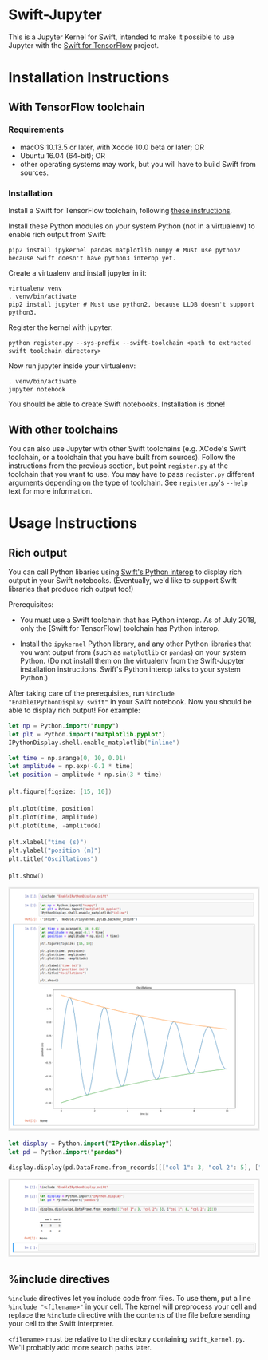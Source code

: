 # Swift-Jupyter

This is a Jupyter Kernel for Swift, intended to make it possible to use Jupyter
with the [Swift for TensorFlow](https://github.com/tensorflow/swift) project.

# Installation Instructions

## With TensorFlow toolchain

### Requirements

* macOS 10.13.5 or later, with Xcode 10.0 beta or later; OR
* Ubuntu 16.04 (64-bit); OR
* other operating systems may work, but you will have to build Swift from
  sources.

### Installation

Install a Swift for TensorFlow toolchain, following
[these instructions](https://github.com/tensorflow/swift/blob/master/Installation.md).

Install these Python modules on your system Python (not in a virtualenv) to
enable rich output from Swift:

```
pip2 install ipykernel pandas matplotlib numpy # Must use python2 because Swift doesn't have python3 interop yet.
```

Create a virtualenv and install jupyter in it:

```
virtualenv venv
. venv/bin/activate
pip2 install jupyter # Must use python2, because LLDB doesn't support python3.
```


Register the kernel with jupyter:

```
python register.py --sys-prefix --swift-toolchain <path to extracted swift toolchain directory>
```

Now run jupyter inside your virtualenv:

```
. venv/bin/activate
jupyter notebook
```

You should be able to create Swift notebooks. Installation is done!

## With other toolchains

You can also use Jupyter with other Swift toolchains (e.g. XCode's Swift
toolchain, or a toolchain that you have built from sources). Follow the
instructions from the previous section, but point `register.py` at the
toolchain that you want to use. You may have to pass `register.py` different
arguments depending on the type of toolchain. See `register.py`'s `--help`
text for more information.

# Usage Instructions

## Rich output

You can call Python libaries using [Swift's Python interop] to display rich
output in your Swift notebooks. (Eventually, we'd like to support Swift
libraries that produce rich output too!)

Prerequisites:

* You must use a Swift toolchain that has Python interop. As of July 2018,
  only the [Swift for TensorFlow] toolchain has Python interop.

* Install the `ipykernel` Python library, and any other Python libraries
  that you want output from (such as `matplotlib` or `pandas`) on your
  system Python. (Do not install them on the virtualenv from the Swift-Jupyter
  installation instructions. Swift's Python interop talks to your system
  Python.)

After taking care of the prerequisites, run
`%include "EnableIPythonDisplay.swift"` in your Swift notebook. Now you should
be able to display rich output! For example:

```swift
let np = Python.import("numpy")
let plt = Python.import("matplotlib.pyplot")
IPythonDisplay.shell.enable_matplotlib("inline")
```

```swift
let time = np.arange(0, 10, 0.01)
let amplitude = np.exp(-0.1 * time)
let position = amplitude * np.sin(3 * time)

plt.figure(figsize: [15, 10])

plt.plot(time, position)
plt.plot(time, amplitude)
plt.plot(time, -amplitude)

plt.xlabel("time (s)")
plt.ylabel("position (m)")
plt.title("Oscillations")

plt.show()
```

![Screenshot of running the above two snippets of code in Jupyter](./screenshots/display_matplotlib.png)

```swift
let display = Python.import("IPython.display")
let pd = Python.import("pandas")
```

```swift
display.display(pd.DataFrame.from_records([["col 1": 3, "col 2": 5], ["col 1": 8, "col 2": 2]]))
```

![Screenshot of running the above two snippets of code in Jupyter](./screenshots/display_pandas.png)

[Swift's Python interop]: https://github.com/tensorflow/swift/blob/master/docs/PythonInteroperability.md

## %include directives

`%include` directives let you include code from files. To use them, put a line
`%include "<filename>"` in your cell. The kernel will preprocess your cell and
replace the `%include` directive with the contents of the file before sending
your cell to the Swift interpreter.

`<filename>` must be relative to the directory containing `swift_kernel.py`.
We'll probably add more search paths later.
